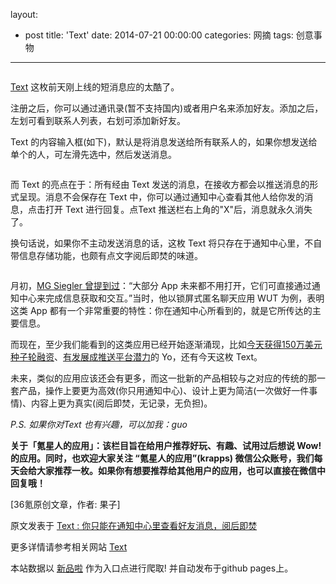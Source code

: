 layout: 
  - post 
title: 'Text' 
date: 2014-07-21 00:00:00 
categories: 网摘 
tags: 创意事物 
---

<p><img src="http://a.36krcnd.com/photo/2014/6470cacde3400aace7cbfcc246ab4380.png" alt=""/></p>

<p><a target="_blank" data-no-turbolink="true" href="https://itunes.apple.com/us/app/text./id877756966?ls=1&amp;amp;mt=8">Text</a> 这枚前天刚上线的短消息应的太酷了。</p>

<p>注册之后，你可以通过通讯录(暂不支持国内)或者用户名来添加好友。添加之后，左划可看到联系人列表，右划可添加新好友。</p>

<p>Text 的内容输入框(如下)，默认是将消息发送给所有联系人的，如果你想发送给单个的人，可左滑先选中，然后发送消息。</p>

<p><img src="http://a.36krcnd.com/photo/2014/992d9bf7ea8cd8809218f853d312b3d8.png" alt=""/></p>

<p>而 Text 的亮点在于：所有经由 Text 发送的消息，在接收方都会以推送消息的形式呈现。消息不会保存在 Text 中，你可以通过通知中心查看其他人给你发的消息，点击打开 Text 进行回复。点Text 推送栏右上角的&quot;X&quot;后，消息就永久消失了。</p>

<p>换句话说，如果你不主动发送消息的话，这枚 Text 将只存在于通知中心里，不自带信息存储功能，也颇有点文字阅后即焚的味道。</p>

<p><img src="http://a.36krcnd.com/photo/2014/9c6d296fe8f74bb6014b581c729f4646.png" alt=""/></p>

<p>月初，<a target="_blank" data-no-turbolink="true" href="http://www.36kr.com/p/213306.html">MG Siegler 曾提到过</a>：“大部分 App 未来都不用打开，它们可直接通过通知中心来完成信息获取和交互。”当时，他以锁屏式匿名聊天应用 WUT 为例，表明这类 App 都有一个非常重要的特性：你在通知中心所看到的，就是它所传达的主要信息。</p>

<p>而现在，至少我们能看到的这类应用已经开始逐渐涌现，比如<a target="_blank" data-no-turbolink="true" href="http://www.36kr.com/p/213897.html">今天获得150万美元种子轮融资</a>、<a target="_blank" data-no-turbolink="true" href="http://www.36kr.com/p/213906.html">有发展成推送平台潜力</a>的 Yo，还有今天这枚 Text。</p>

<p>未来，类似的应用应该还会有更多，而这一批新的产品相较与之对应的传统的那一套产品，操作上要更为高效(你只用通知中心)、设计上更为简洁(一次做好一件事情)、内容上更为真实(阅后即焚，无记录，无负担)。</p>

<p><em>P.S. 如果你对Text 也有兴趣，可以加我：guo</em></p>

<p><strong>关于「氪星人的应用」：该栏目旨在给用户推荐好玩、有趣、试用过后想说 Wow! 的应用。同时，也欢迎大家关注 “氪星人的应用”(krapps) 微信公众账号，我们每天会给大家推荐一枚。如果你有想要推荐给其他用户的应用，也可以直接在微信中回复哦！</strong></p>
					<p>[<span>36氪</span>原创文章，作者: 果子]</p>
					<p></p>  



原文发表于 [Text : 你只能在通知中心里查看好友消息，阅后即焚](http://www.36kr.com/p/213917.html)  

更多详情请参考相关网站 [Text](https://itunes.apple.com/us/app/text./id877756966)  

本站数据以 [新品啦](http://xinpinla.com/) 作为入口点进行爬取! 并自动发布于github pages上。  

